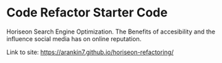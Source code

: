 # Code Refactor Starter Code
Horiseon Search Engine Optimization. 
The Benefits of accesibility and the influence social media has on online reputation. 


Link to site: https://arankin7.github.io/horiseon-refactoring/